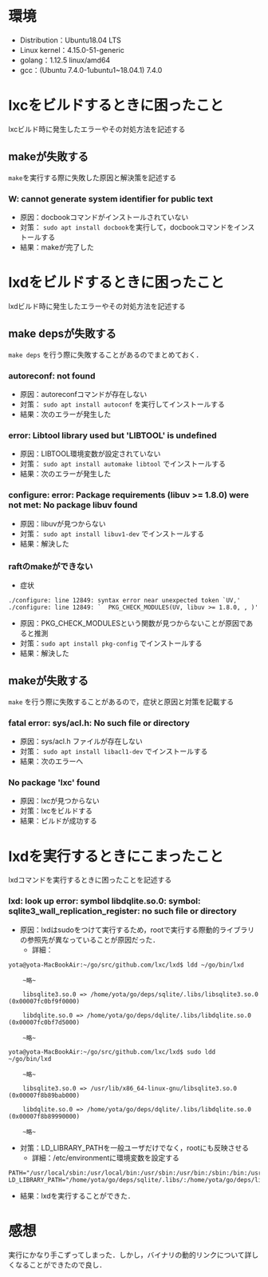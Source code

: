 # 環境
- Distribution：Ubuntu18.04 LTS
- Linux kernel：4.15.0-51-generic
- golang：1.12.5 linux/amd64
- gcc：(Ubuntu 7.4.0-1ubuntu1~18.04.1) 7.4.0

# lxcをビルドするときに困ったこと
lxcビルド時に発生したエラーやその対処方法を記述する

## makeが失敗する
`make`を実行する際に失敗した原因と解決策を記述する

### W: cannot generate system identifier for public text
- 原因：docbookコマンドがインストールされていない  
- 対策： `sudo apt install docbook`を実行して，docbookコマンドをインストールする  
- 結果：makeが完了した

# lxdをビルドするときに困ったこと
lxdビルド時に発生したエラーやその対処方法を記述する

## make depsが失敗する
`make deps` を行う際に失敗することがあるのでまとめておく．

### autoreconf: not found
- 原因：autoreconfコマンドが存在しない  
- 対策： `sudo apt install autoconf` を実行してインストールする  
- 結果：次のエラーが発生した

### error: Libtool library used but 'LIBTOOL' is undefined
- 原因：LIBTOOL環境変数が設定されていない
- 対策： `sudo apt install automake libtool` でインストールする
- 結果：次のエラーが発生した

### configure: error: Package requirements (libuv >= 1.8.0) were not met: No package libuv found
- 原因：libuvが見つからない
- 対策： `sudo apt install libuv1-dev` でインストールする
- 結果：解決した

### raftのmakeができない
- 症状

```
./configure: line 12849: syntax error near unexpected token `UV,'
./configure: line 12849: `  PKG_CHECK_MODULES(UV, libuv >= 1.8.0, , )'
```
- 原因：PKG_CHECK_MODULESという関数が見つからないことが原因であると推測
- 対策：`sudo apt install pkg-config` でインストールする
- 結果：解決した

## makeが失敗する
`make` を行う際に失敗することがあるので，症状と原因と対策を記載する

### fatal error: sys/acl.h: No such file or directory
- 原因：sys/acl.h ファイルが存在しない
- 対策： `sudo apt install libacl1-dev` でインストールする
- 結果：次のエラーへ

### No package 'lxc' found
- 原因：lxcが見つからない  
- 対策：lxcをビルドする
- 結果：ビルドが成功する

# lxdを実行するときにこまったこと
lxdコマンドを実行するときに困ったことを記述する

### lxd: look up error: symbol libdqlite.so.0: symbol: sqlite3_wall_replication_register: no such file or directory

- 原因：lxdはsudoをつけて実行するため，rootで実行する際動的ライブラリの参照先が異なっていることが原因だった．
  - 詳細：

```
yota@yota-MacBookAir:~/go/src/github.com/lxc/lxd$ ldd ~/go/bin/lxd

	~略~

	libsqlite3.so.0 => /home/yota/go/deps/sqlite/.libs/libsqlite3.so.0 (0x00007fc0bf9f0000)

	libdqlite.so.0 => /home/yota/go/deps/dqlite/.libs/libdqlite.so.0 (0x00007fc0bf7d5000)

	~略~

```

```
yota@yota-MacBookAir:~/go/src/github.com/lxc/lxd$ sudo ldd ~/go/bin/lxd

	~略~

	libsqlite3.so.0 => /usr/lib/x86_64-linux-gnu/libsqlite3.so.0 (0x00007f8b89bab000)

	libdqlite.so.0 => /home/yota/go/deps/dqlite/.libs/libdqlite.so.0 (0x00007f8b89990000)

    ~略~

```
- 対策：LD_LIBRARY_PATHを一般ユーザだけでなく，rootにも反映させる
  - 詳細：/etc/environmentに環境変数を設定する

```
PATH="/usr/local/sbin:/usr/local/bin:/usr/sbin:/usr/bin:/sbin:/bin:/usr/games:/usr/local/games"
LD_LIBRARY_PATH="/home/yota/go/deps/sqlite/.libs/:/home/yota/go/deps/libco/:/home/yota/go/deps/raft/.libs/:/home/yota/go/deps/dqlite/.libs/"
```
- 結果：lxdを実行することができた．


# 感想
実行にかなり手こずってしまった．しかし，バイナリの動的リンクについて詳しくなることができたので良し．
